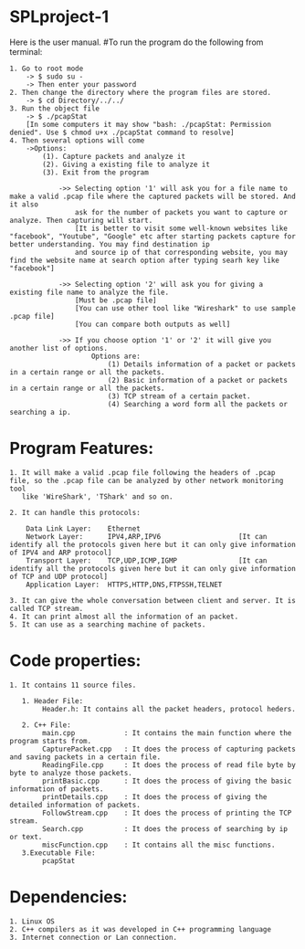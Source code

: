 # SPLproject-1
Here is the user manual.
#To run the program do the following from terminal:

    1. Go to root mode
        -> $ sudo su -
        -> Then enter your password
    2. Then change the directory where the program files are stored.
        -> $ cd Directory/../../    
    3. Run the object file 
        -> $ ./pcapStat
        [In some computers it may show "bash: ./pcapStat: Permission denied". Use $ chmod u+x ./pcapStat command to resolve]
    4. Then several options will come
        ->Options:
            (1). Capture packets and analyze it
	        (2). Giving a existing file to analyze it
	        (3). Exit from the program
                
                ->> Selecting option '1' will ask you for a file name to make a valid .pcap file where the captured packets will be stored. And it also
                    ask for the number of packets you want to capture or analyze. Then capturing will start.
                    [It is better to visit some well-known websites like "facebook", "Youtube", "Google" etc after starting packets capture for better understanding. You may find destination ip
                    and source ip of that corresponding website, you may find the website name at search option after typing searh key like "facebook"]
                    
                ->> Selecting option '2' will ask you for giving a existing file name to analyze the file.
                    [Must be .pcap file]
                    [You can use other tool like "Wireshark" to use sample .pcap file]
                    [You can compare both outputs as well]
                
                ->> If you choose option '1' or '2' it will give you another list of options. 
                        Options are:
                            (1) Details information of a packet or packets in a certain range or all the packets.
                            (2) Basic information of a packet or packets in a certain range or all the packets.
                            (3) TCP stream of a certain packet.
                            (4) Searching a word form all the packets or searching a ip.
                
                  
            
# Program Features:
    
    1. It will make a valid .pcap file following the headers of .pcap file, so the .pcap file can be analyzed by other network monitoring tool
       like 'WireShark', 'TShark' and so on.

    2. It can handle this protocols:
        
        Data Link Layer:	Ethernet
        Network Layer:	    IPV4,ARP,IPV6                   [It can identify all the protocols given here but it can only give information of IPV4 and ARP protocol]
        Transport Layer:	TCP,UDP,ICMP,IGMP               [It can identify all the protocols given here but it can only give information of TCP and UDP protocol]
        Application Layer:	HTTPS,HTTP,DNS,FTPSSH,TELNET    
									
    3. It can give the whole conversation between client and server. It is called TCP stream.
    4. It can print almost all the information of an packet.
    5. It can use as a searching machine of packets. 


# Code properties:
    
    1. It contains 11 source files.

       1. Header File:
            Header.h: It contains all the packet headers, protocol heders.

       2. C++ File:
            main.cpp            : It contains the main function where the program starts from.
            CapturePacket.cpp   : It does the process of capturing packets and saving packets in a certain file.
            ReadingFile.cpp     : It does the process of read file byte by byte to analyze those packets.
            printBasic.cpp      : It does the process of giving the basic information of packets.
            printDetails.cpp    : It does the process of giving the detailed information of packets.
            FollowStream.cpp    : It does the process of printing the TCP stream.
            Search.cpp          : It does the process of searching by ip or text.
            miscFunction.cpp    : It contains all the misc functions.
       3.Executable File:
            pcapStat

# Dependencies:
    1. Linux OS
    2. C++ compilers as it was developed in C++ programming language
    3. Internet connection or Lan connection.
